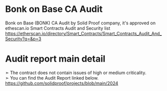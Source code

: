 # Bonk on Base CA Audit
Bonk on Base (BONK) CA Audit by Solid Proof company, it's approved on ethescan.io Smart Contracts Audit and Security list
<br>
https://etherscan.io/directory/Smart_Contracts/Smart_Contracts_Audit_And_Security?q=&p=3
<br>

Audit report main detail
=========================
➣ The contract does not contain issues of high or medium criticality. <br>
➣ You can find the Audit Report linked below. <br>
https://github.com/solidproof/projects/blob/main/2024<br>
